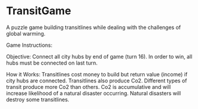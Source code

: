 # TransitGame
A puzzle game building transitlines while dealing with the challenges of global warming.

Game Instructions:

Objective: Connect all city hubs by end of game (turn 16). In order to win, all
hubs must be connected on last turn.

How it Works: Transitlines cost money to build but return value (income) if city hubs are connected.
Transitlines also produce Co2. Different types of transit produce more Co2 than others.
Co2 is accumulative and will increase likelihood of a natural disaster occurring.
Natural disasters will destroy some transitlines.
